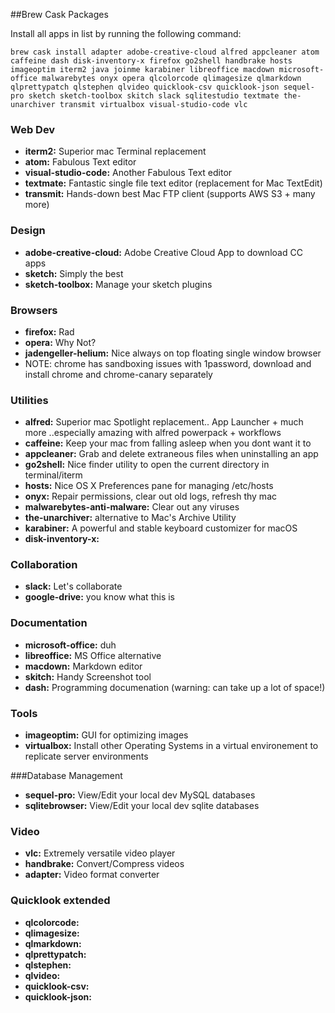 ##Brew Cask Packages

Install all apps in list by running the following command:

	brew cask install adapter adobe-creative-cloud alfred appcleaner atom caffeine dash disk-inventory-x firefox go2shell handbrake hosts imageoptim iterm2 java joinme karabiner libreoffice macdown microsoft-office malwarebytes onyx opera qlcolorcode qlimagesize qlmarkdown qlprettypatch qlstephen qlvideo quicklook-csv quicklook-json sequel-pro sketch sketch-toolbox skitch slack sqlitestudio textmate the-unarchiver transmit virtualbox visual-studio-code vlc

### Web Dev

* **iterm2:** Superior mac Terminal replacement
* **atom:** Fabulous Text editor
* **visual-studio-code:** Another Fabulous Text editor
* **textmate:** Fantastic single file text editor (replacement for Mac TextEdit)
* **transmit:** Hands-down best Mac FTP client (supports AWS S3 + many more)

### Design
* **adobe-creative-cloud:** Adobe Creative Cloud App to download CC apps
* **sketch:** Simply the best
* **sketch-toolbox:** Manage your sketch plugins

### Browsers
* **firefox:** Rad
* **opera:** Why Not?
* **jadengeller-helium:** Nice always on top floating single window browser
* NOTE: chrome has sandboxing issues with 1password, download and install chrome and chrome-canary separately

### Utilities
* **alfred:** Superior mac Spotlight replacement.. App Launcher + much more ..especially amazing with alfred powerpack + workflows
* **caffeine:** Keep your mac from falling asleep when you dont want it to
* **appcleaner:** Grab and delete extraneous files when uninstalling an app
* **go2shell:** Nice finder utility to open the current directory in terminal/iterm
* **hosts:** Nice OS X Preferences pane for managing /etc/hosts
* **onyx:** Repair permissions, clear out old logs, refresh thy mac
* **malwarebytes-anti-malware:** Clear out any viruses
* **the-unarchiver:** alternative to Mac's Archive Utility
* **karabiner:** A powerful and stable keyboard customizer for macOS
* **disk-inventory-x:** 

### Collaboration
* **slack:** Let's collaborate
* **google-drive:** you know what this is

### Documentation
* **microsoft-office:** duh
* **libreoffice:** MS Office alternative
* **macdown:** Markdown editor
* **skitch:** Handy Screenshot tool
* **dash:** Programming documenation (warning: can take up a lot of space!)

### Tools
* **imageoptim:** GUI for optimizing images
* **virtualbox:** Install other Operating Systems in a virtual environement to replicate server environments 

###Database Management
* **sequel-pro:** View/Edit your local dev MySQL databases
* **sqlitebrowser:** View/Edit your local dev sqlite databases

### Video
* **vlc:** Extremely versatile video player 
* **handbrake:** Convert/Compress videos
* **adapter:** Video format converter

### Quicklook extended
* **qlcolorcode:** 
* **qlimagesize:** 
* **qlmarkdown:** 
* **qlprettypatch:** 
* **qlstephen:** 
* **qlvideo:** 
* **quicklook-csv:** 
* **quicklook-json:** 




